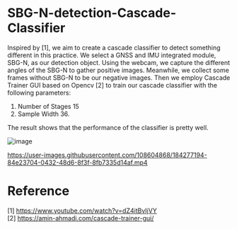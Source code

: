 # SBG-N-detection-Cascade-Classifier

Inspired by [1], we aim to create a cascade classifier to detect something different in this practice. We select a GNSS and IMU integrated module, SBG-N, as our detection object. Using the webcam, we capture the different angles of the SBG-N to gather positive images. Meanwhile, we collect some frames without SBG-N to be our negative images. Then we employ Cascade Trainer GUI based on Opencv [2] to train our cascade classifier with the following parameters:
1. Number of Stages 15
2. Sample Width 36.  

The result shows that the performance of the classifier is pretty well. 




![image](https://user-images.githubusercontent.com/108604868/183280674-99897efd-db08-4811-b028-4dffa6693bb4.png)




https://user-images.githubusercontent.com/108604868/184277194-84e23704-0432-48d6-8f3f-8fb7335d14af.mp4





# Reference
[1] https://www.youtube.com/watch?v=dZ4itBvIjVY  
[2] https://amin-ahmadi.com/cascade-trainer-gui/
